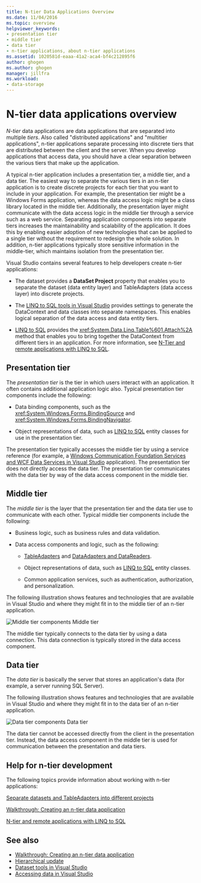 ```yaml
---
title: N-tier Data Applications Overview
ms.date: 11/04/2016
ms.topic: overview
helpviewer_keywords:
- presentation tier
- middle tier
- data tier
- n-tier applications, about n-tier applications
ms.assetid: 1020581d-eaaa-41a2-aca4-bf4c212895f6
author: ghogen
ms.author: ghogen
manager: jillfra
ms.workload:
- data-storage
---
```

# N-tier data applications overview
*N-tier* data applications are data applications that are separated into multiple *tiers*. Also called "distributed applications" and "multitier applications", n-tier applications separate processing into discrete tiers that are distributed between the client and the server. When you develop applications that access data, you should have a clear separation between the various tiers that make up the application.

A typical n-tier application includes a presentation tier, a middle tier, and a data tier. The easiest way to separate the various tiers in an n-tier application is to create discrete projects for each tier that you want to include in your application. For example, the presentation tier might be a Windows Forms application, whereas the data access logic might be a class library located in the middle tier. Additionally, the presentation layer might communicate with the data access logic in the middle tier through a service such as a web service. Separating application components into separate tiers increases the maintainability and scalability of the application. It does this by enabling easier adoption of new technologies that can be applied to a single tier without the requirement to redesign the whole solution. In addition, n-tier applications typically store sensitive information in the middle-tier, which maintains isolation from the presentation tier.

Visual Studio contains several features to help developers create n-tier applications:

- The dataset provides a **DataSet Project** property that enables you to separate the dataset (data entity layer) and TableAdapters (data access layer) into discrete projects.

- The [LINQ to SQL tools in Visual Studio](../data-tools/linq-to-sql-tools-in-visual-studio2.md) provides settings to generate the DataContext and data classes into separate namespaces. This enables logical separation of the data access and data entity tiers.

- [LINQ to SQL](/dotnet/framework/data/adonet/sql/linq/index) provides the <xref:System.Data.Linq.Table%601.Attach%2A> method that enables you to bring together the DataContext from different tiers in an application. For more information, see [N-Tier and remote applications with LINQ to SQL](/dotnet/framework/data/adonet/sql/linq/n-tier-and-remote-applications-with-linq-to-sql).

## Presentation tier
The *presentation tier* is the tier in which users interact with an application. It often contains additional application logic also. Typical presentation tier components include the following:

- Data binding components, such as the <xref:System.Windows.Forms.BindingSource> and <xref:System.Windows.Forms.BindingNavigator>.

- Object representations of data, such as [LINQ to SQL](/dotnet/framework/data/adonet/sql/linq/index) entity classes for use in the presentation tier.

The presentation tier typically accesses the middle tier by using a service reference (for example, a [Windows Communication Foundation Services and WCF Data Services in Visual Studio](../data-tools/windows-communication-foundation-services-and-wcf-data-services-in-visual-studio.md) application). The presentation tier does not directly access the data tier. The presentation tier communicates with the data tier by way of the data access component in the middle tier.

## Middle tier
The *middle tier* is the layer that the presentation tier and the data tier use to communicate with each other. Typical middle tier components include the following:

- Business logic, such as business rules and data validation.

- Data access components and logic, such as the following:

  - [TableAdapters](create-and-configure-tableadapters.md) and [DataAdapters and DataReaders](/dotnet/framework/data/adonet/dataadapters-and-datareaders).

  - Object representations of data, such as [LINQ to SQL](/dotnet/framework/data/adonet/sql/linq/index) entity classes.

  - Common application services, such as authentication, authorization, and personalization.

The following illustration shows features and technologies that are available in Visual Studio and where they might fit in to the middle tier of an n-tier application.

![Middle tier components](../data-tools/media/ntiermid.png)
Middle tier

The middle tier typically connects to the data tier by using a data connection. This data connection is typically stored in the data access component.

## Data tier
The *data tier* is basically the server that stores an application's data (for example, a server running SQL Server).

The following illustration shows features and technologies that are available in Visual Studio and where they might fit in to the data tier of an n-tier application.

![Data tier components](../data-tools/media/ntierdatatier.png)
Data tier

The data tier cannot be accessed directly from the client in the presentation tier. Instead, the data access component in the middle tier is used for communication between the presentation and data tiers.

## Help for n-tier development
The following topics provide information about working with n-tier applications:

[Separate datasets and TableAdapters into different projects](../data-tools/separate-datasets-and-tableadapters-into-different-projects.md)

[Walkthrough: Creating an n-tier data application](../data-tools/walkthrough-creating-an-n-tier-data-application.md)

[N-tier and remote applications with LINQ to SQL](/dotnet/framework/data/adonet/sql/linq/n-tier-and-remote-applications-with-linq-to-sql)

## See also

- [Walkthrough: Creating an n-tier data application](../data-tools/walkthrough-creating-an-n-tier-data-application.md)
- [Hierarchical update](../data-tools/hierarchical-update.md)
- [Dataset tools in Visual Studio](../data-tools/dataset-tools-in-visual-studio.md)
- [Accessing data in Visual Studio](../data-tools/accessing-data-in-visual-studio.md)
